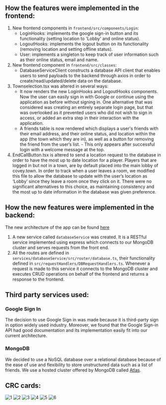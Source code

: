 ## How the features were implemented in the frontend:

1. New frontend components in `frontend/src/components/Login`:
   - LoginHooks: implements the google sign-in button and its functionality (setting location to 'Lobby' and online status).
   - LogoutHooks: implements the logout button on its functionality (removing location and setting offline status).
   - User: implements a singleton to keep track of user information such as their online status, email and name.
2. New frontend component in `frontend/src/classes`:
   - DatabaseServiceClient constructs a database API client that enables users to send payloads to the backend through axios in order to create/read/updated/delete data on the database.
3. Townselection.tsx was altered in several ways:
   - It now renders the new LoginHooks and LogoutHooks components. Now the user can easily sign in with Google or continue using the application as before without signing in. One alternative that was considered was creating an entirely separate login page, but that was overlooked as it prevented users who did not wish to sign in access, or added an extra step in their interaction with the application.
   - A friends table is now rendered which displays a user's friends with their email address, and their online status, and location within the app (the town which they are in), as well as a button for removing the friend from the user’s list. - This only appears after successful login with a welcome message at the top.
4. EndCallButton.tsx is altered to send a location request to the database in order to have the most up to date location for a player. Players that are logged in but not in a town, are by default placed into the main lobby of covey.town. In order to track when a user leaves a room, we modified this file to allow the database to update with the user’s location as ‘Lobby’ since they leave a room once they click on it. There were no significant alternatives to this choice, as maintaining consistency and the most up to date information in the database was given preference.

## How the new features were implemented in the backend:

The new architecture of the app can be found [here](docs/arch.png)

1. A new service called `databaseService` was created. It is a RESTful service implemented using express which connects to our MongoDB cluster and serves requests from the front end.
2. All the routes are defined in `services/databaseService/src/router/database.ts`, their functionality defined in `src/requestHandlers/DBRequestHandlers.ts`. Whenever a request is made to this service it connects to the MongoDB cluster and executes CRUD operations on behalf of the frontend and returns a response to the frontend.

## Third party services used:

### Google Sign In

The decision to use Google Sign in was made because it is third-party sign in option widely used industry. Moreover, we found that the Google Sign-in API had good documentation and its implementation easily fit into our current architecture.

### MongoDB

We decided to use a NoSQL database over a relational database because of the ease of use and flexibility to store unstructured data such as a list of friends. We use a hosted cluster offered by MongoDB called [Atlas](https://www.mongodb.com/cloud/atlas).

## CRC cards:

![1](docs/1.png)
![2](docs/2.png)
![3](docs/3.png)
![4](docs/4.png)
![5](docs/5.png)
![6](docs/6.png)

